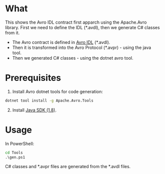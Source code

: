 ﻿# What

This shows the Avro IDL contract first apparch using the Apache.Avro library.
First we need to define the IDL (*.avdl), then we generate C# classes from it.

* The Avro contract is defined in [Avro IDL](https://avro.apache.org/docs/current/idl.html#overview_usage) (*.avdl).
* Then it is transformed into the Avro Protocol (*.avpr) - using the java tool.
* Then we generated C# classes - using the dotnet avro tool.

# Prerequisites

1. Install Avro dotnet tools for code generation:
```cmd
dotnet tool install -g Apache.Avro.Tools
```

2. Install [Java SDK (1.8)](https://www.oracle.com/technetwork/java/javase/downloads/jdk8-downloads-2133151.html).

# Usage

In PowerShell:
```cmd
cd Tools
.\gen.ps1
```

C# classes and *.avpr files are generated from the *.avdl files.
